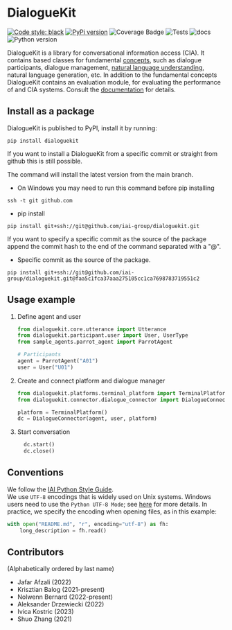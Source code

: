 # DialogueKit

[![Code style: black](https://img.shields.io/badge/code%20style-black-000000.svg)](https://github.com/psf/black)
[![PyPi version](https://img.shields.io/pypi/v/dialoguekit)](https://pypi.org/project/dialoguekit/)
![Coverage Badge](https://img.shields.io/endpoint?url=https://gist.githubusercontent.com/adrzewiecki/35bb996459f0949b38da651c66cf95cb/raw/coverage.DialogueKit.main.json)
![Tests](https://img.shields.io/github/actions/workflow/status/iai-group/DialogueKit/merge.yaml?label=Tests&branch=main)
![docs](https://img.shields.io/github/actions/workflow/status/iai-group/DialogueKit/build_docs.yaml?label=docs&branch=main)
![Python version](https://img.shields.io/badge/python-3.9-blue)

DialogueKit is a library for conversational information access (CIA). It contains based classes for fundamental [concepts](https://iai-group.github.io/DialogueKit/main/concepts.html), such as dialogue participants, dialogue management, [natural language understanding](https://iai-group.github.io/DialogueKit/main/nlu.html), natural language generation, etc. In addition to the fundamental concepts DialogueKit contains an evaluation module, for evaluating the performance of and CIA systems.
Consult the [documentation](https://iai-group.github.io/DialogueKit/main/) for details.

## Install as a package

DialogueKit is published to PyPI, install it by running:

```shell
pip install dialoguekit
```

If you want to install a DialogueKit from a specific commit or straight from github this is still possible.

The command will install the latest version from the main branch.

- On Windows you may need to run this command before pip installing

```shell
ssh -t git github.com
```

- pip install

```shell
pip install git+ssh://git@github.com/iai-group/dialoguekit.git
```

If you want to specify a specific commit as the source of the package append the commit hash to the end of the command separated with a "@".

- Specific commit as the source of the package.

```shell
pip install git+ssh://git@github.com/iai-group/dialoguekit.git@faa5c1fca37aaa275105cc1ca7698783719551c2
```

## Usage example

1. Define agent and user

   ```python
   from dialoguekit.core.utterance import Utterance
   from dialoguekit.participant.user import User, UserType
   from sample_agents.parrot_agent import ParrotAgent

   # Participants
   agent = ParrotAgent("A01")
   user = User("U01")
   ```

2. Create and connect platform and dialogue manager

   ```python
   from dialoguekit.platforms.terminal_platform import TerminalPlatform
   from dialoguekit.connector.dialogue_connector import DialogueConnector

   platform = TerminalPlatform()
   dc = DialogueConnector(agent, user, platform)
   ```

3. Start conversation

   ```python
     dc.start()
     dc.close()
   ```

## Conventions

We follow the [IAI Python Style Guide](https://github.com/iai-group/styleguide/tree/main/python).  
We use `UTF-8` encodings that is widely used on Unix systems. Windows users need to use the `Python UTF-8 Mode`; see [here](https://docs.python.org/3/using/windows.html#utf-8-mode) for more details. In practice, we specify the encoding when opening files, as in this example:

```python
with open("README.md", "r", encoding="utf-8") as fh:
    long_description = fh.read()
```

## Contributors

(Alphabetically ordered by last name)

- Jafar Afzali (2022)
- Krisztian Balog (2021-present)
- Nolwenn Bernard (2022-present)
- Aleksander Drzewiecki (2022)
- Ivica Kostric (2023)
- Shuo Zhang (2021)
